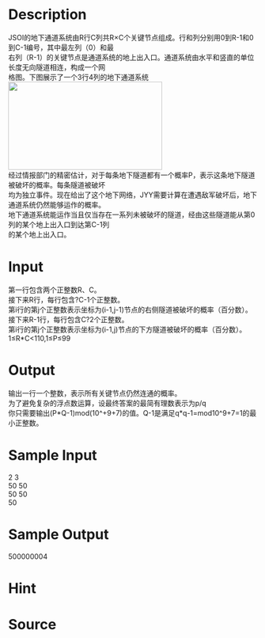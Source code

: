 
# Description

<div class="content"><div>JSOI的地下通道系统由R行C列共R×C个关键节点组成。行和列分别用0到R-1和0到C-1编号，其中最左列（0）和最</div>
<div>右列（R-1）的关键节点是通道系统的地上出入口。通道系统由水平和竖直的单位长度无向隧道相连，构成一个网</div>
<div>格图。下图展示了一个3行4列的地下通道系统</div>
<div><img src="source/bzoj/5207/img/aHR0cHM6Ly9seWRzeS5jb20vSnVkZ2VPbmxpbmUvdXBsb2FkLzIwMTgwMy92djEoMSkuanBn.jpg" width="311" height="178" alt=""/></div>
<div>经过情报部门的精密估计，对于每条地下隧道都有一个概率P，表示这条地下隧道被破坏的概率。每条隧道被破坏</div>
<div>均为独立事件。现在给出了这个地下网络，JYY需要计算在遭遇敌军破坏后，地下通道系统仍然能够运作的概率。</div>
<div>地下通道系统能运作当且仅当存在一系列未被破坏的隧道，经由这些隧道能从第0列的某个地上出入口到达第C-1列</div>
<div>的某个地上出入口。</div>
<div></div>
<p></p></div>

# Input

<div class="content"><div>第一行包含两个正整数R、C。</div>
<div>接下来R行，每行包含?C-1个正整数。</div>
<div>第i行的第j个正整数表示坐标为(i-1,j-1)节点的右侧隧道被破坏的概率（百分数）。</div>
<div>接下来R-1行，每行包含C?2个正整数。</div>
<div>第i行的第j个正整数表示坐标为(i-1,j)节点的下方隧道被破坏的概率（百分数）。</div>
<div>1≤R*C&lt;110,1≤P≤99</div>
<div></div>
<p></p></div>

# Output

<div class="content"><div>输出一行一个整数，表示所有关键节点仍然连通的概率。</div>
<div>为了避免复杂的浮点数运算，设最终答案的最简有理数表示为p/q</div>
<div>你只需要输出(P*Q-1)mod(10^+9+7)的值。Q-1是满足q*q-1=mod10^9+7=1的最小正整数。</div>
<div></div>
<p></p></div>

# Sample Input

<div class="content"><span class="sampledata">2 3<br/>
50 50<br/>
50 50<br/>
50</span></div>

# Sample Output

<div class="content"><span class="sampledata">500000004</span></div>

# Hint

<div class="content"><p></p></div>

# Source

<div class="content"><p><a href="problemset.php?search="></a></p></div>

